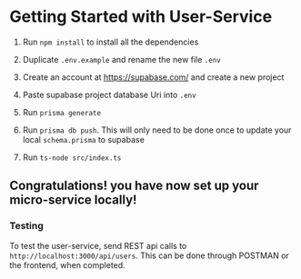 # Getting Started with User-Service

1. Run `npm install` to install all the dependencies

2. Duplicate `.env.example` and rename the new file `.env`

3. Create an account at https://supabase.com/ and create a new project

4. Paste supabase project database Uri into `.env`

5. Run `prisma generate`

6. Run `prisma db push`. This will only need to be done once to update your local `schema.prisma` to supabase

7. Run `ts-node src/index.ts`

## Congratulations! you have now set up your micro-service locally!

### Testing

To test the user-service, send REST api calls to `http://localhost:3000/api/users`.
This can be done through POSTMAN or the frontend, when completed.